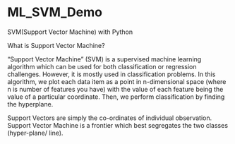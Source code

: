 # ML_SVM_Demo
SVM(Support Vector Machine) with Python


What is Support Vector Machine?

“Support Vector Machine” (SVM) is a supervised machine learning algorithm which can be used for both classification or regression 
challenges. However,  it is mostly used in classification problems. In this algorithm, we plot each data item as a point in n-dimensional 
space (where n is number of features you have) with the value of each feature being the value of a particular coordinate. 
Then, we perform classification by finding the hyperplane.

Support Vectors are simply the co-ordinates of individual observation. Support Vector Machine is a frontier which best segregates the two classes (hyper-plane/ line).
